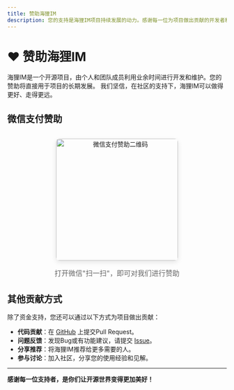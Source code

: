 ```yaml
---
title: 赞助海狸IM
description: 您的支持是海狸IM项目持续发展的动力。感谢每一位为项目做出贡献的开发者和用户。
---
```


# ❤️ 赞助海狸IM

海狸IM是一个开源项目，由个人和团队成员利用业余时间进行开发和维护。您的赞助将直接用于项目的长期发展。
我们坚信，在社区的支持下，海狸IM可以做得更好、走得更远。

## 微信支付赞助

<div style="text-align: center; margin: 2rem 0;">
  <img src="/money/wechat.jpg" alt="微信支付赞助二维码" style="width: 280px; border-radius: 8px; box-shadow: 0 4px 12px rgba(0,0,0,0.1);">
  <p style="margin-top: 1rem; font-size: 1rem; color: #666;">打开微信"扫一扫"，即可对我们进行赞助</p>
</div>

## 其他贡献方式

除了资金支持，您还可以通过以下方式为项目做出贡献：

- **代码贡献**：在 [GitHub](https://github.com/wsrh8888/beaver-server) 上提交Pull Request。
- **问题反馈**：发现Bug或有功能建议，请提交 [Issue](https://github.com/wsrh8888/beaver-server/issues)。
- **分享推荐**：将海狸IM推荐给更多需要的人。
- **参与讨论**：加入社区，分享您的使用经验和见解。

---

**感谢每一位支持者，是你们让开源世界变得更加美好！** 